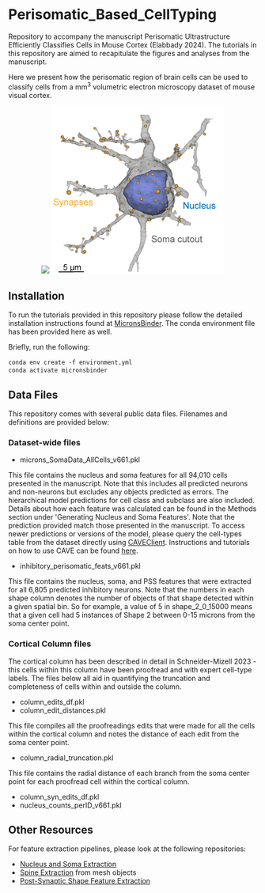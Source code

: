 # Perisomatic_Based_CellTyping
Repository to accompany the manuscript Perisomatic Ultrastructure Efficiently Classifies Cells in Mouse Cortex (Elabbady 2024). The tutorials in this repository are aimed to recapitulate the figures and analyses from the manuscript. 

Here we present how the perisomatic region of brain cells can be used to classify cells from a mm<sup>3</sup> volumetric electron microscopy dataset of mouse visual cortex. 
<p align="middle">
  <img src="./files/minnie_cut_v2.png" width="500" />
  <img src="./files/SomaCutout.png" width="350" /> 
</p>


## Installation

To run the tutorials provided in this repository please follow the detailed installation instructions found at [MicronsBinder](https://github.com/AllenInstitute/MicronsBinder). The conda environment file has been provided here as well.

Briefly, run the following:

```
conda env create -f environment.yml
conda activate micronsbinder
```

## Data Files

This repository comes with several public data files. Filenames and definitions are provided below:

### Dataset-wide files
  - microns_SomaData_AllCells_v661.pkl

This file contains the nucleus and soma features for all 94,010 cells presented in the manuscript. Note that this includes all predicted neurons and non-neurons but excludes any objects predicted as errors. The hierarchical model predictions for cell class and subclass are also included. Details about how each feature was calculated can be found in the Methods section under 'Generating Nucleus and Soma Features'. Note that the prediction provided match those presented in the manuscript. To access newer predictions or versions of the model, please query the cell-types table from the dataset directly using [CAVEClient](https://github.com/CAVEconnectome/CAVEclient). Instructions and tutorials on how to use CAVE can be found [here](https://caveconnectome.github.io/CAVEclient/).

  - inhibitory_perisomatic_feats_v661.pkl

This file contains the nucleus, soma, and PSS features that were extracted for all 6,805 predicted inhibitory neurons. Note that the numbers in each shape column denotes the number of objects of that shape detected within a given spatial bin. So for example, a value of 5 in shape_2_0_15000 means that a given cell had 5 instances of Shape 2 between 0-15 microns from the soma center point.

### Cortical Column files
The cortical column has been described in detail in Schneider-Mizell 2023 - this cells within this column have been proofread and with expert cell-type labels. The files below all aid in quantifying the truncation and completeness of cells within and outside the column.

  - column_edits_df.pkl
  - column_edit_distances.pkl

This file compiles all the proofreadings edits that were made for all the cells within the cortical column and notes the distance of each edit from the soma center point.

  - column_radial_truncation.pkl

This file contains the radial distance of each branch from the soma center point for each proofread cell within the cortical column.

  - column_syn_edits_df.pkl
  - nucleus_counts_perID_v661.pkl

## Other Resources
For feature extraction pipelines, please look at the following repositories:
- [Nucleus and Soma Extraction](https://github.com/lelabbady/Extract_Somatic_Features/tree/pipeline)
- [Spine Extraction](https://github.com/AllenInstitute/featureExtractionParty/) from mesh objects
- [Post-Synaptic Shape Feature Extraction](https://github.com/AllenInstitute/pss_extraction_pipeline)
